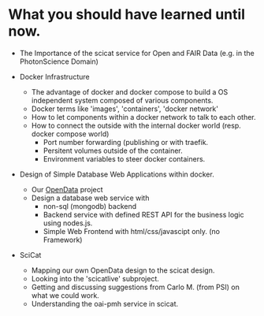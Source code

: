 # What you should have learned until now.

* The Importance of the scicat service for Open and FAIR Data (e.g. in the PhotonScience Domain)
* Docker Infrastructure
  - The advantage of docker and docker compose to build a OS independent system composed of various components.
  - Docker terms like 'images', 'containers', 'docker network'
  - How to let components within a docker network to talk to each other.
  - How to connect the outside with the internal docker world (resp. docker compose world)
    - Port number forwarding (publishing or with traefik.
    - Persitent volumes outside of the container.
    - Environment variables to steer docker containers.

* Design of Simple Database Web Applications within docker.
  - Our [OpenData](https://github.com/PatrickFuhrmann-HTWBerlin/OpenData) project
  - Design a database web service with
    - non-sql (mongodb) backend
    - Backend service with defined REST API for the business logic using nodes.js.
    - Simple Web Frontend with html/css/javascipt only.  (no Framework)
   
* SciCat
  - Mapping our own OpenData design to the scicat design.
  - Looking into the 'scicatlive' subproject.
  - Getting and discussing suggestions from Carlo M. (from PSI) on what we could work.
  - Understanding the oai-pmh service in scicat.
